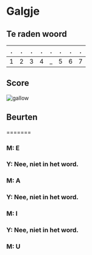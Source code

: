 # Galgje

## Te raden woord

|.|.|.|.|.|.|.|.|
|-|-|-|-|-|-|-|-|
|1|2|3|4|_|5|6|7|

## Score
![gallow](./images/4.png)

## Beurten
=======
### M: E
### Y: Nee, niet in het word.
### M: A
### Y: Nee, niet in het word.
### M: I
### Y: Nee, niet in het word.
### M: U
